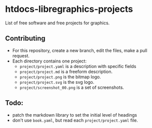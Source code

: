 # htdocs-libregraphics-projects


List of free software and free projects for graphics. 

## Contributing

- For this repository, create a new branch, edit the files, make a pull request.
- Each directory contains one project:
  - `project/project.yaml` is a description with specific fields
  - `project/project.md` is a freeform description.
  - `project/project.png` is the bitmap logo.
  - `project/project.svg` is the svg logo.
  - `project/screenshot_00.png` is a set of screenshots.

## Todo:

- patch the markdown library to set the initial level of headings
- don't use `book.yaml`, but read each `project/project.yaml` file.
